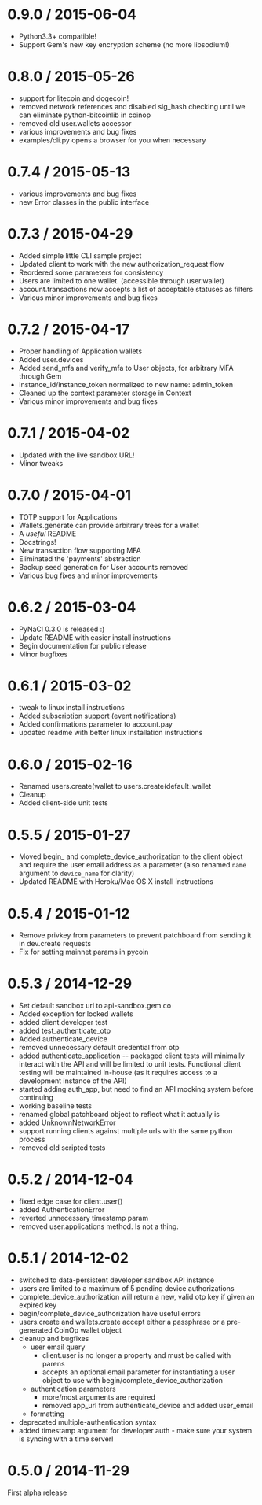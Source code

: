 
0.9.0 / 2015-06-04
==================

  * Python3.3+ compatible!
  * Support Gem's new key encryption scheme (no more libsodium!)

0.8.0 / 2015-05-26
==================

  * support for litecoin and dogecoin!
  * removed network references and disabled sig_hash checking until we can eliminate python-bitcoinlib in coinop
  * removed old user.wallets accessor
  * various improvements and bug fixes
  * examples/cli.py opens a browser for you when necessary

0.7.4 / 2015-05-13
==================

  * various improvements and bug fixes
  * new Error classes in the public interface

0.7.3 / 2015-04-29
==================

  * Added simple little CLI sample project
  * Updated client to work with the new authorization_request flow
  * Reordered some parameters for consistency
  * Users are limited to one wallet. (accessible through user.wallet)
  * account.transactions now accepts a list of acceptable statuses as filters
  * Various minor improvements and bug fixes


0.7.2 / 2015-04-17
==================

  * Proper handling of Application wallets
  * Added user.devices
  * Added send_mfa and verify_mfa to User objects, for arbitrary MFA through Gem
  * instance_id/instance_token normalized to new name: admin_token
  * Cleaned up the context parameter storage in Context
  * Various minor improvements and bug fixes

0.7.1 / 2015-04-02
==================

  * Updated with the live sandbox URL!
  * Minor tweaks

0.7.0 / 2015-04-01
==================

  * TOTP support for Applications
  * Wallets.generate can provide arbitrary trees for a wallet
  * A _useful_ README
  * Docstrings!
  * New transaction flow supporting MFA
  * Eliminated the 'payments' abstraction
  * Backup seed generation for User accounts removed
  * Various bug fixes and minor improvements

0.6.2 / 2015-03-04
==================

  *  PyNaCl 0.3.0 is released :)
  *  Update README with easier install instructions
  *  Begin documentation for public release
  *  Minor bugfixes

0.6.1 / 2015-03-02
==================

  *  tweak to linux install instructions
  *  Added subscription support (event notifications)
  *  Added confirmations parameter to account.pay
  *  updated readme with better linux installation instructions

0.6.0 / 2015-02-16
==================

  * Renamed users.create(wallet to users.create(default_wallet
  * Cleanup
  * Added client-side unit tests

0.5.5 / 2015-01-27
==================

  * Moved begin_ and complete_device_authorization to the client object and require the user email address as a parameter (also renamed `name` argument to `device_name` for clarity)
  * Updated README with Heroku/Mac OS X install instructions

0.5.4 / 2015-01-12
==================

  * Remove privkey from parameters to prevent patchboard from sending it in dev.create requests
  * Fix for setting mainnet params in pycoin

0.5.3 / 2014-12-29
==================

  * Set default sandbox url to api-sandbox.gem.co
  * Added exception for locked wallets
  * added client.developer test
  * added test_authenticate_otp
  * Added authenticate_device
  * removed unnecessary default credential from otp
  * added authenticate_application -- packaged client tests will minimally interact with the API and will be limited to unit tests. Functional client testing will be maintained in-house (as it requires access to a development instance of the API)
  * started adding auth_app, but need to find an API mocking system before continuing
  * working baseline tests
  * renamed global patchboard object to reflect what it actually is
  * added UnknownNetworkError
  * support running clients against multiple urls with the same python process
  * removed old scripted tests

0.5.2 / 2014-12-04
==================

  * fixed edge case for client.user()
  * added AuthenticationError
  * reverted unnecessary timestamp param
  * removed user.applications method. Is not a thing.

0.5.1 / 2014-12-02
==================

  * switched to data-persistent developer sandbox API instance
  * users are limited to a maximum of 5 pending device authorizations
  * complete_device_authorization will return a new, valid otp key if given an expired key
  * begin/complete_device_authorization have useful errors
  * users.create and wallets.create accept either a passphrase or a pre-generated CoinOp wallet object
  * cleanup and bugfixes
    * user email query
      * client.user is no longer a property and must be called with parens
      * accepts an optional email parameter for instantiating a user object to use with begin/complete_device_authorization
    * authentication parameters
      * more/most arguments are required
      * removed app_url from authenticate_device and added user_email
    * formatting
  * deprecated multiple-authentication syntax
  * added timestamp argument for developer auth - make sure your system is syncing with a time server!

0.5.0 / 2014-11-29
==================

  First alpha release
